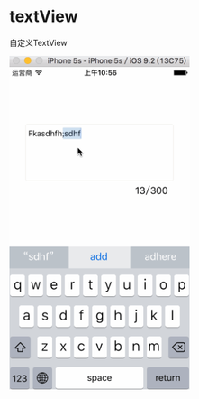 # textView
自定义TextView

<img src="https://github.com/735850697/textView/blob/master/录制.gif" width="320"></br>
